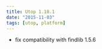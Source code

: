 ```yaml
---
title: Utop 1.18.1
date: "2015-11-03"
tags: [utop, platform]
---
```


* fix compatibility with findlib 1.5.6
